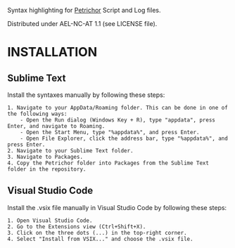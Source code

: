 Syntax highlighting for [Petrichor](https://github.com/sparklitwizzl/petrichor) Script and Log files.

Distributed under AEL-NC-AT 1.1 (see LICENSE file).


# INSTALLATION

## Sublime Text

Install the syntaxes manually by following these steps:

    1. Navigate to your AppData/Roaming folder. This can be done in one of the following ways:
        - Open the Run dialog (Windows Key + R), type "appdata", press Enter, and navigate to Roaming.
        - Open the Start Menu, type "%appdata%", and press Enter.
        - Open File Explorer, click the address bar, type "%appdata%", and press Enter.
    2. Navigate to your Sublime Text folder.
    3. Navigate to Packages.
    4. Copy the Petrichor folder into Packages from the Sublime Text folder in the repository.

## Visual Studio Code

Install the .vsix file manually in Visual Studio Code by following these steps:

    1. Open Visual Studio Code.
    2. Go to the Extensions view (Ctrl+Shift+X).
    3. Click on the three dots (...) in the top-right corner.
    4. Select "Install from VSIX..." and choose the .vsix file.
